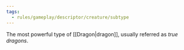 ```yaml
---
tags:
  - rules/gameplay/descriptor/creature/subtype
---
```

The most powerful type of [[Dragon|dragon]], usually referred as *true dragons*.